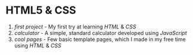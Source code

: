 # HTML5 & CSS
1) *first project* - My first try at learning *HTML* & *CSS*
2) *calculator* - A simple, standard calculator developed using *JavaScript*
3) *cool pages* - Few basic template pages, which I made in my free time using *HTML* & *CSS*